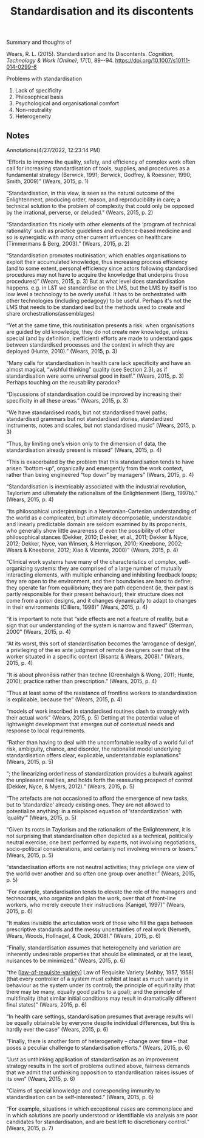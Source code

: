 ﻿---
backlinks:
- title: Distribution
  url: /memex/sense/Distribution/distribution.html
- title: Society
  url: /memex/sense/Society/society.html
title: Standardisation and its discontents
---
Summary and thoughts of

Wears, R. L. (2015). Standardisation and Its Discontents. *Cognition, Technology & Work (Online)*, *17*(1), 89--94\. <https://doi.org/10.1007/s10111-014-0299-6>

Problems with standardisation
1. Lack of specificity
2. Philosophical basis
3. Psychological and organisational comfort
4. Non-neutrality
5. Heterogeneity

## Notes

Annotations(4/27/2022, 12:23:14 PM)

“Efforts to improve the quality, safety, and efficiency of complex work often call for increasing standardisation of tools, supplies, and procedures as a fundamental strategy (Berwick, 1991; Berwick, Godfrey, & Roessner, 1990; Smith, 2009)” (Wears, 2015, p. 1)

“Standardisation, in this view, is seen as the natural outcome of the Enlightenment, producing order, reason, and reproducibility in care; a technical solution to the problem of complexity that could only be opposed by the irrational, perverse, or deluded.” (Wears, 2015, p. 2)

“Standardisation fits nicely with other elements of the ‘program of technical rationality’ such as practice guidelines and evidence-based medicine and so is synergistic with many other current influences on healthcare (Timmermans & Berg, 2003).” (Wears, 2015, p. 2)

“Standardisation promotes routinisation, which enables organisations to exploit their accumulated knowledge, thus increasing process efficiency (and to some extent, personal efficiency since actors following standardised procedures may not have to acquire the knowledge that underpins those procedures)” (Wears, 2015, p. 3) But at what level does standardisation happens. e.g. in L&T we standardise on the LMS, but the LMS by itself is too low level a technology to be overly useful. It has to be orchestrated with other technologies (including pedagogy) to be useful. Perhaps it's not the LMS that needs to be standardised but the methods used to create and share orchestrations(assemblages)

“Yet at the same time, this routinisation presents a risk: when organisations are guided by old knowledge, they do not create new knowledge, unless special (and by definition, inefficient) efforts are made to understand gaps between standardised processes and the context in which they are deployed (Hunte, 2010).” (Wears, 2015, p. 3)

“Many calls for standardisation in health care lack specificity and have an almost magical, “wishful thinking” quality (see Section 2.3), as if standardisation were some universal good in itself.” (Wears, 2015, p. 3) Perhaps touching on the reusability paradox?

“Discussions of standardisation could be improved by increasing their specificity in all these areas.” (Wears, 2015, p. 3)

“We have standardised roads, but not standardised travel paths; standardised grammars but not standardised stories, standardized instruments, notes and scales, but not standardised music” (Wears, 2015, p. 3)

“Thus, by limiting one’s vision only to the dimension of data, the standardisation already present is missed” (Wears, 2015, p. 4)

“This is exacerbated by the problem that this standardisation tends to have arisen “bottom-up”, organically and emergently from the work context, rather than being engineered “top down” by managers” (Wears, 2015, p. 4)

“Standardisation is inextricably associated with the industrial revolution, Taylorism and ultimately the rationalism of the Enlightenment (Berg, 1997b).” (Wears, 2015, p. 4)

“Its philosophical underpinnings in a Newtonian-Cartesian understanding of the world as a complicated, but ultimately decomposable, understandable and linearly predictable domain are seldom examined by its proponents, who generally show little awareness of even the possibility of other philosophical stances (Dekker, 2010; Dekker, et al., 2011; Dekker & Nyce, 2012; Dekker, Nyce, van Winsen, & Henriqson, 2010; Kneebone, 2002; Wears & Kneebone, 2012; Xiao & Vicente, 2000)” (Wears, 2015, p. 4)

“Clinical work systems have many of the characteristics of complex, self-organizing systems: they are comprised of a large number of mutually interacting elements, with multiple enhancing and inhibiting feedback loops; they are open to the environment, and their boundaries are hard to define; they operate far from equilibrium; they are path dependent (ie, their past is partly responsible for their present behaviour); their structure does not come from a priori designs, and it changes dynamically to adapt to changes in their environments (Cilliers, 1998)” (Wears, 2015, p. 4)

“it is important to note that “side effects are not a feature of reality, but a sign that our understanding of the system is narrow and flawed” (Sterman, 2000” (Wears, 2015, p. 4)

“At its worst, this sort of standardisation becomes the ‘arrogance of design’, a privileging of the ex ante judgment of remote designers over that of the worker situated in a specific context (Bisantz & Wears, 2008).” (Wears, 2015, p. 4)

“It is about phronēsis rather than techne (Greenhalgh & Wong, 2011; Hunte, 2010); practice rather than prescription.” (Wears, 2015, p. 4)

“Thus at least some of the resistance of frontline workers to standardisation is explicable, because the” (Wears, 2015, p. 4)

“models of work inscribed in standardised routines clash to strongly with their actual work” (Wears, 2015, p. 5) Getting at the potential value of lightweight development that emerges out of contextual needs and response to local requirements.

“Rather than having to deal with the uncomfortable reality of a world full of risk, ambiguity, chance, and disorder, the rationalist model underlying standardisation offers clear, explicable, understandable explanations” (Wears, 2015, p. 5)

“; the linearizing orderliness of standardization provides a bulwark against the unpleasant realities, and holds forth the reassuring prospect of control (Dekker, Nyce, & Myers, 2012).” (Wears, 2015, p. 5)

“The artefacts are not occasioned to afford the emergence of new tasks, but to ’standardize’ already existing ones. They are not allowed to potentialize anything: in a misplaced equation of ’standardization’ with ’quality’” (Wears, 2015, p. 5)

“Given its roots in Taylorism and the rationalism of the Enlightenment, it is not surprising that standardisation often depicted as a technical, politically neutral exercise; one best performed by experts, not involving negotiations, socio-political considerations, and certainly not involving winners or losers.” (Wears, 2015, p. 5)

“standardisation efforts are not neutral activities; they privilege one view of the world over another and so often one group over another.” (Wears, 2015, p. 5)

“For example, standardisation tends to elevate the role of the managers and technocrats, who organize and plan the work, over that of front-line workers, who merely execute their instructions (Kanigel, 1997)” (Wears, 2015, p. 6)

“It makes invisible the articulation work of those who fill the gaps between prescriptive standards and the messy uncertainties of real work (Nemeth, Wears, Woods, Hollnagel, & Cook, 2008).” (Wears, 2015, p. 6)

“Finally, standardisation assumes that heterogeneity and variation are inherently undesirable properties that should be eliminated, or at the least, nuisances to be minimized.” (Wears, 2015, p. 6)

“the [[law-of-requisite-variety]] Law of Requisite Variety (Ashby, 1957, 1958) (that every controller of a system must exhibit at least as much variety in behaviour as the system under its control); the principle of equifinality (that there may be many, equally good paths to a goal); and the principle of multifinality (that similar initial conditions may result in dramatically different final states)” (Wears, 2015, p. 6)

“In health care settings, standardisation presumes that average results will be equally obtainable by everyone despite individual differences, but this is hardly ever the case” (Wears, 2015, p. 6)

“Finally, there is another form of heterogeneity – change over time – that poses a peculiar challenge to standardisation efforts.” (Wears, 2015, p. 6)

“Just as unthinking application of standardisation as an improvement strategy results in the sort of problems outlined above, fairness demands that we admit that unthinking opposition to standardisation raises issues of its own” (Wears, 2015, p. 6)

“Claims of special knowledge and corresponding immunity to standardisation can be self-interested.” (Wears, 2015, p. 6)

“For example, situations in which exceptional cases are commonplace and in which solutions are poorly understood or identifiable via analysis are poor candidates for standardisation, and are best left to discretionary control.” (Wears, 2015, p. 7)



[//begin]: # "Autogenerated link references for markdown compatibility"
[law-of-requisite-variety]: ../concepts/law-of-requisite-variety "Law of Requisite Variety"
[//end]: # "Autogenerated link references"